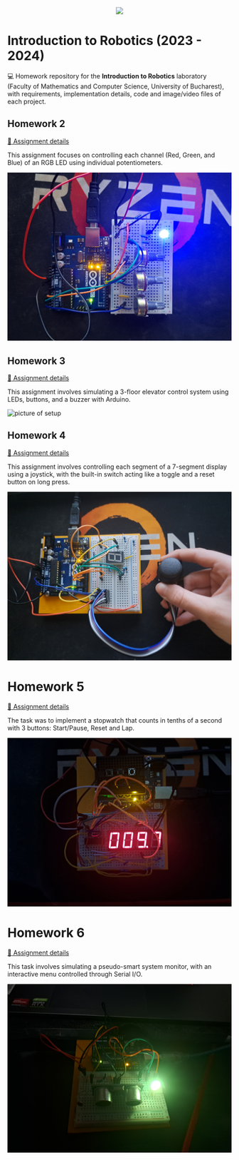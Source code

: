 <p align="center">
  <img src="https://media0.giphy.com/media/tT2FEbKu63KxdFubmY/giphy.gif" />
</p>

# Introduction to Robotics (2023 - 2024)

:computer: Homework repository for the **Introduction to Robotics** laboratory (Faculty of Mathematics and Computer Science, University of Bucharest), with requirements, implementation details, code and image/video files of each project.



## Homework 2

[:page_facing_up: Assignment details](Homework_02/Homework_02.md)

This assignment focuses on controlling each channel (Red, Green, and Blue) of an RGB LED using individual potentiometers.

![picture of setup](/Homework_02/setup.jpg)

## Homework 3

[:page_facing_up: Assignment details](Homework_03/Homework_03.md)

This assignment involves simulating a 3-floor elevator control system using LEDs, buttons, and a buzzer with Arduino.

![picture of setup](/Homework_03/setup.jpg)

## Homework 4

[:page_facing_up: Assignment details](Homework_04/Homework_04.md)

This assignment involves controlling each segment of a 7-segment display using a joystick, with the built-in switch acting like a toggle and a reset button on long press.

![picture of setup](/Homework_04/setup.jpg)

# Homework 5

[:page_facing_up: Assignment details](Homework_05/Homework_05.md)

The task was to implement a stopwatch that counts in tenths of a second with 3 buttons: Start/Pause, Reset and Lap.

![picture of setup](/Homework_05/setup.jpg)

# Homework 6

[:page_facing_up: Assignment details](Homework_06/Homework_06.md)

This task involves simulating a pseudo-smart system monitor, with an interactive menu controlled through Serial I/O.

![picture of setup](/Homework_06/setup.jpg)